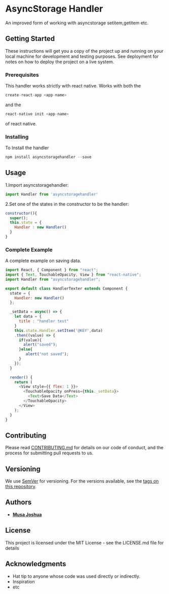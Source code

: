 # AsyncStorage Handler

An improved form of working with asyncstorage setitem,getitem etc.

## Getting Started

These instructions will get you a copy of the project up and running on your local machine for development and testing purposes. See deployment for notes on how to deploy the project on a live system.

### Prerequisites

This handler works strictly with react native. Works with both the

```javascript
create-react-app <app-name>
```
and the 

```javascript
react-native init <app-name>
```
of react native.


### Installing

To Install the handler 

```javascript
npm install asyncstoragehandler --save
```

## Usage

1.Import asyncstoragehandler:

```javascript
import Handler from 'asyncstoragehandler'
```
2.Set one of the states in the constructor to be the handler:

```javascript
constructor(){
  super();
  this.state = {
    Handler : new Handler()
  }
}
```

### Complete Example

A complete example on saving data.

```javascript
import React, { Component } from "react";
import { Text, TouchableOpacity, View } from "react-native";
import Handler from "asyncstoragehandler";

export default class HandlerTexter extends Component {
  state = {
    Handler: new Handler()
  };

  _setData = async() => {
    let data = {
      title : "handler test"
    }
    this.state.Handler.setItem('@KEY',data)
    .then((value) => {
      if(value){
        alert("saved");
      }else{
         alert("not saved");
      }
    });
  }

  render() {
    return (
      <View style={{ flex: 1 }}>
        <TouchableOpacity onPress={this._setData}>
          <Text>Save Data</Text>
        </TouchableOpacity>
      </View>
    );
  }
}
```

## Contributing

Please read [CONTRIBUTING.md](https://gist.github.com/PurpleBooth/b24679402957c63ec426) for details on our code of conduct, and the process for submitting pull requests to us.

## Versioning

We use [SemVer](http://semver.org/) for versioning. For the versions available, see the [tags on this repository](https://github.com/your/project/tags). 

## Authors

* **[Musa Joshua](https://github.com/musatech)**

## License

This project is licensed under the MIT License - see the LICENSE.md file for details

## Acknowledgments

* Hat tip to anyone whose code was used directly or indirectly.
* Inspiration
* etc
